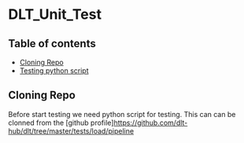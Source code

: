 # DLT_Unit_Test
## Table of contents
* [Cloning Repo](#Cloning-Repo)
* [Testing python script](#Testing-python-script)

## Cloning Repo
Before start testing we need python script for testing. This can can be clonned from the [github profile]https://github.com/dlt-hub/dlt/tree/master/tests/load/pipeline
